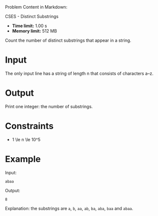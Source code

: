 Problem Content in Markdown:


CSES \- Distinct Substrings




* **Time limit:** 1\.00 s
* **Memory limit:** 512 MB




Count the number of distinct substrings that appear in a string.


Input
=====


The only input line has a string of length n that consists of characters a–z.


Output
======


Print one integer: the number of substrings.


Constraints
===========


* 1 \\le n \\le 10^5


Example
=======


Input:



```
abaa

```

Output:



```
8

```

Explanation: the substrings are `a`, `b`, `aa`, `ab`, `ba`, `aba`, `baa` and `abaa`.


 
